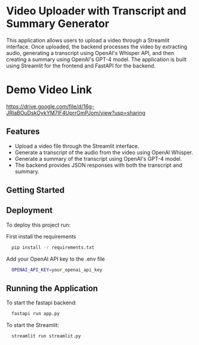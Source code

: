 # Video Uploader with Transcript and Summary Generator

This application allows users to upload a video through a Streamlit interface. Once uploaded, the backend processes the video by extracting audio, generating a transcript using OpenAI's Whisper API, and then creating a summary using OpenAI's GPT-4 model. The application is built using Streamlit for the frontend and FastAPI for the backend.

# Demo Video Link
https://drive.google.com/file/d/16g-JRlaBOuDskOykYM7IF4UprrGmPJom/view?usp=sharing 

## Features
- Upload a video file through the Streamlit interface.
- Generate a transcript of the audio from the video using OpenAI Whisper.
- Generate a summary of the transcript using OpenAI's GPT-4 model.
- The backend provides JSON responses with both the transcript and summary.

## Getting Started

## Deployment

To deploy this project run:

First install the requirements

```bash
  pip install -r requirements.txt
```

Add your OpenAI API key to the .env file
```bash
  OPENAI_API_KEY=your_openai_api_key
```

## Running the Application
To start the fastapi backend:
```bash
  fastapi run app.py
```
To start the Streamlit:
```bash
  streamlit run streamlit.py 
```


